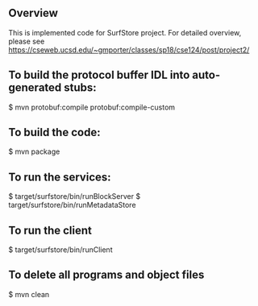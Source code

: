 ## Overview

This is implemented code for SurfStore project.
For detailed overview, please see https://cseweb.ucsd.edu/~gmporter/classes/sp18/cse124/post/project2/


## To build the protocol buffer IDL into auto-generated stubs:

$ mvn protobuf:compile protobuf:compile-custom

## To build the code:

$ mvn package

## To run the services:

$ target/surfstore/bin/runBlockServer
$ target/surfstore/bin/runMetadataStore

## To run the client

$ target/surfstore/bin/runClient

## To delete all programs and object files

$ mvn clean
